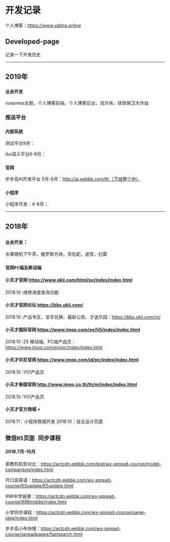 # 开发记录
个人博客：https://www.yating.online 

## Developed-page
记录一下开发历史

---

## 2019年

### `业余开发`
vuepress主题，个人博客前端，个人博客后台，消方块，球球保卫大作战

### 推送平台 

### `内部系统`
测试平台9月：

dui语义平台6-8月：

### `官网`
步步高AI开发平台 5月-6月：http://ai.eebbk.com/#/（下线整个中）

### `小程序`
小程序开发：4-6月；

---

## 2018年

### `业余开发`：
水果随机下午茶，俄罗斯方块，贪吃蛇，迷宫，扫雷


### `官网PC端及移动端`

#### 小天才官网 https://www.okii.com/html/pc/index/index.html
2018.10 :维修进度查询功能

#### 小天才官网论坛  https://bbs.okii.com/
2018.10 :产品专区、宝币兑换、最新公告、才迷乐园：https://bbs.okii.com/m/

#### 小天才国际官网 https://www.imoo.com/en/h5/index/index.html
2018.10 :Z5 移动端、PC端产品页：https://www.imoo.com/en/pc/index/index.html

#### 小天才印尼官网 https://www.imoo.com/id/pc/index/index.html
2018.10 :Y01产品页 

#### 小天才泰国官网 http://www.imoo.co.th/th/m/index/index.html
2018.10 :Y01产品页 

#### 小天才官方商城 +
2018.11：小程序商城开发
2018.10：自主设计页面

## `微信H5页面 同步课程`
#### 2018.7月-10月
家教机机型对比：https://actcdn.eebbk.com/test/wx-spread-course/model-comparison/index.html

开口说英语：https://actcdn.eebbk.com/wx-spread-course/K5update/K5update.html

998中学链接：https://actcdn.eebbk.com/wx-spread-course/998middle/index.html

小学同步课程：https://actcdn.eebbk.com/wx-spread-course/same-step/index.html

步步高小布快搜：https://actcdn.eebbk.com/wx-spread-course/spreadpages/fastsearch.html
